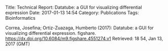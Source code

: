 Title: Technical Report: Datatube: a GUI for visualizing differential expression
Date: 2017-01-13 14:54
Category: Publications
Tags: Bioinformatics

Correa, Josefina; Ortiz-Zuazaga, Humberto (2017): Datatube: a GUI for visualizing differential expression. figshare.
<https://dx.doi.org/10.6084/m9.figshare.4551274.v1>
Retrieved: 18 54, Jan 13, 2017 (GMT)
